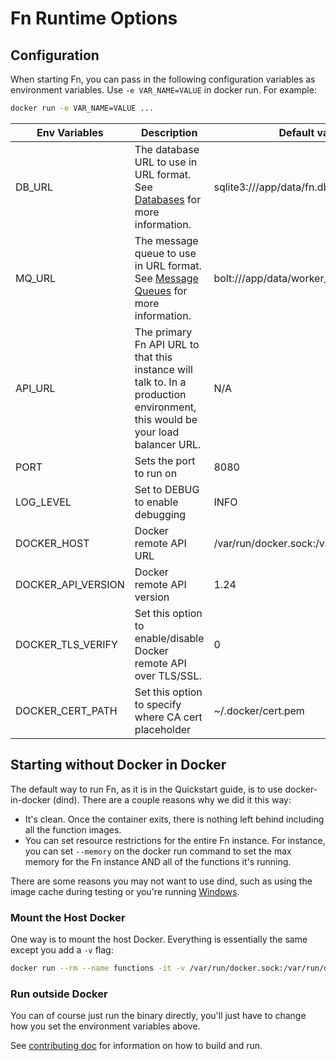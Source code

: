 # Fn Runtime Options

## Configuration

When starting Fn, you can pass in the following configuration variables as environment variables. Use `-e VAR_NAME=VALUE` in
docker run.  For example:

```sh
docker run -e VAR_NAME=VALUE ...
```

| Env Variables | Description | Default values |
| --------------|-------------|----------------|
| DB_URL | The database URL to use in URL format. See [Databases](databases/README.md) for more information. | sqlite3:///app/data/fn.db |
| MQ_URL | The message queue to use in URL format. See [Message Queues](mqs/README.md) for more information. | bolt:///app/data/worker_mq.db |
| API_URL | The primary Fn API URL to that this instance will talk to. In a production environment, this would be your load balancer URL. | N/A |
| PORT | Sets the port to run on | 8080 |
| LOG_LEVEL | Set to DEBUG to enable debugging | INFO |
| DOCKER_HOST | Docker remote API URL | /var/run/docker.sock:/var/run/docker.sock |
| DOCKER_API_VERSION | Docker remote API version | 1.24 |
| DOCKER_TLS_VERIFY | Set this option to enable/disable Docker remote API over TLS/SSL. | 0 |
| DOCKER_CERT_PATH | Set this option to specify where CA cert placeholder | ~/.docker/cert.pem |

## Starting without Docker in Docker

The default way to run Fn, as it is in the Quickstart guide, is to use docker-in-docker (dind). There are
a couple reasons why we did it this way:

* It's clean. Once the container exits, there is nothing left behind including all the function images.
* You can set resource restrictions for the entire Fn instance. For instance, you can set `--memory` on
the docker run command to set the max memory for the Fn instance AND all of the functions it's running.

There are some reasons you may not want to use dind, such as using the image cache during testing or you're running
[Windows](windows.md).

### Mount the Host Docker

One way is to mount the host Docker. Everything is essentially the same except you add a `-v` flag:

```sh
docker run --rm --name functions -it -v /var/run/docker.sock:/var/run/docker.sock -v $PWD/data:/app/data -p 8080:8080 treeder/functions
```

### Run outside Docker

You can of course just run the binary directly, you'll just have to change how you set the environment variables above.

See [contributing doc](../CONTRIBUTING.md) for information on how to build and run.

